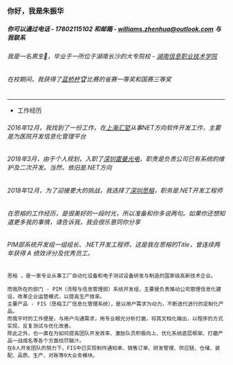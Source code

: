 ### 你好，我是朱振华
##### 你可以通过电话 - 17802115102 和邮箱 - williams.zhenhua@outlook.com 与我联系
###### 我是一名男生🧑，毕业于一所位于湖南长沙的大专院校 - [湖南信息职业技术学院](https://www.hniu.cn/)
###### 在校期间，我获得了[蓝桥杯](https://dasai.lanqiao.cn/)🏆比赛的省赛一等奖和国赛三等奖
-------------------------------
- 工作经历
###### 2016年12月，我找到了一份工作，在[上海汇堃](https://baike.baidu.com/item/%E4%B8%8A%E6%B5%B7%E6%B1%87%E5%A0%83%E4%BF%A1%E6%81%AF%E7%A7%91%E6%8A%80%E6%9C%89%E9%99%90%E5%85%AC%E5%8F%B8/51367415?fr=aladdin)从事NET方向软件开发工作，主要是为医院开发信息化管理平台
###### 2018年3月，由于个人规划，入职了[深圳雷曼光电](https://www.ledman.cn/)，职责是负责公司已有系统的维护及二次开发。当然，依旧是.NET方向
###### 2018年12月，为了迎接更大的挑战，我选择了[深圳思榕](http://www.strong-tc.com/)，职务是.NET开发工程师
###### 在思榕的工作经历，是很美好的一段时光，所以准备和你多说两句。如果你还想知道更多我的事情，请告诉我，我会很乐意同你分享
###### PIM部系统开发组一组组长、.NET开发工程师，这是我在思榕的Title，曾连续两年获得 A 绩效评分及优秀员工。
    思榕 ，是一家专业从事工厂自动化设备和电子测试设备研发与制造的国家级高新技术企业。

    而我所在的部门 - PIM（流程与信息管理部）系统开发组，主要是负责推动公司管理信息化建设，改革企业运营模式，以提高生产效率。
    主要产品 - FIS（思榕工厂信息化管理系统），是以用户需求为动力，不断迭代进行的定制化产品。
    而我平时的工作便是，与用户沟通需求，用专业眼光分析打磨，将其文档化输出，以程序的方式实现，反复测试与优化改善。
    除此之外，也一直在为如何提高团队开发效率、激励队员积极向上、优化系统底层框架、打磨产品一战成名等各个方面绞尽脑汁。
    在6人开发团队的努力下，FIS中已实现制作通知单、销售订单、研发管理、供应链、仓储、装配、品质、生产、对账等9大业务模块。


